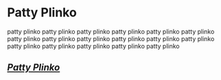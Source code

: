 # **Patty Plinko**

patty plinko patty plinko patty plinko patty plinko patty plinko patty plinko patty plinko patty plinko patty plinko patty plinko patty plinko patty plinko patty plinko patty plinko patty plinko patty plinko patty plinko 

## [***Patty Plinko***](./extras/patty-plinko.html)